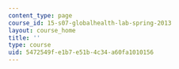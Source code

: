 ```yaml
---
content_type: page
course_id: 15-s07-globalhealth-lab-spring-2013
layout: course_home
title: ''
type: course
uid: 5472549f-e1b7-e51b-4c34-a60fa1010156
---
```

